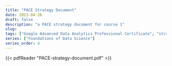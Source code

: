 ```yaml
---
title: "PACE Strategy Document"
date: 2023-04-26
draft: false
description: "a PACE strategy document for course 1"
slug:
tags: ["Google Advanced Data Analytics Professional Certificate", "strategy", "planning"]
series: ["Foundations of Data Science"]
series_order: 4
---
```



{{< pdfReader "PACE-strategy-document.pdf" >}}
